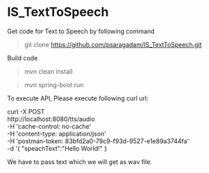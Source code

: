 # IS_TextToSpeech

Get code for Text to Speech by following command

> git clone https://github.com/psaragadam/IS_TextToSpeech.git

Build code

> mvn clean install

> mvn spring-boot:run


To execute API, Please execute following curl url:

curl -X POST \
  http://localhost:8080/tts/audio \
  -H 'cache-control: no-cache' \
  -H 'content-type: application/json' \
  -H 'postman-token: 83bfd2a0-79c9-f93d-9527-e1e89a3744fa' \
  -d '{
	"speachText":"Hello World!"
}

We have to pass text which we will get as wav file.
